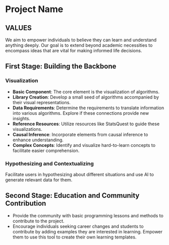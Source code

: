 # Project Name

## VALUES
We aim to empower individuals to believe they can learn and understand anything deeply. Our goal is to extend beyond academic necessities to encompass ideas that are vital for making informed life decisions.

## First Stage: Building the Backbone

### Visualization
- **Basic Component**: The core element is the visualization of algorithms.
- **Library Creation**: Develop a small seed of algorithms accompanied by their visual representations.
- **Data Requirements**: Determine the requirements to translate information into various algorithms. Explore if these connections provide new insights.
- **Reference Resources**: Utilize resources like StatsQuest to guide these visualizations.
- **Causal Inference**: Incorporate elements from causal inference to enhance understanding.
- **Complex Concepts**: Identify and visualize hard-to-learn concepts to facilitate easier comprehension.

### Hypothesizing and Contextualizing
Facilitate users in hypothesizing about different situations and use AI to generate relevant data for them.

## Second Stage: Education and Community Contribution
- Provide the community with basic programming lessons and methods to contribute to the project.
- Encourage individuals seeking career changes and students to contribute by adding examples they are interested in learning. Empower them to use this tool to create their own learning templates.
